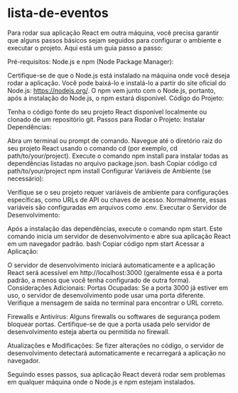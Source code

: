 # lista-de-eventos


Para rodar sua aplicação React em outra máquina, você precisa garantir que alguns passos básicos sejam seguidos para configurar o ambiente e executar o projeto. Aqui está um guia passo a passo:

Pré-requisitos:
Node.js e npm (Node Package Manager):

Certifique-se de que o Node.js está instalado na máquina onde você deseja rodar a aplicação. Você pode baixá-lo e instalá-lo a partir do site oficial do Node.js: https://nodejs.org/.
O npm vem junto com o Node.js, portanto, após a instalação do Node.js, o npm estará disponível.
Código do Projeto:

Tenha o código fonte do seu projeto React disponível localmente ou clonado de um repositório git.
Passos para Rodar o Projeto:
Instalar Dependências:

Abra um terminal ou prompt de comando.
Navegue até o diretório raiz do seu projeto React usando o comando cd (por exemplo, cd path/to/your/project).
Execute o comando npm install para instalar todas as dependências listadas no arquivo package.json.
bash
Copiar código
cd path/to/your/project
npm install
Configurar Variáveis de Ambiente (se necessário):

Verifique se o seu projeto requer variáveis de ambiente para configurações específicas, como URLs de API ou chaves de acesso. Normalmente, essas variáveis são configuradas em arquivos como .env.
Executar o Servidor de Desenvolvimento:

Após a instalação das dependências, execute o comando npm start. Este comando inicia um servidor de desenvolvimento e abre sua aplicação React em um navegador padrão.
bash
Copiar código
npm start
Acessar a Aplicação:

O servidor de desenvolvimento iniciará automaticamente e a aplicação React será acessível em http://localhost:3000 (geralmente essa é a porta padrão, a menos que você tenha configurado de outra forma).
Considerações Adicionais:
Portas Ocupadas: Se a porta 3000 já estiver em uso, o servidor de desenvolvimento pode usar uma porta diferente. Verifique a mensagem de saída no terminal para encontrar o URL correto.

Firewalls e Antivírus: Alguns firewalls ou softwares de segurança podem bloquear portas. Certifique-se de que a porta usada pelo servidor de desenvolvimento esteja aberta ou permitida no firewall.

Atualizações e Modificações: Se fizer alterações no código, o servidor de desenvolvimento detectará automaticamente e recarregará a aplicação no navegador.

Seguindo esses passos, sua aplicação React deverá rodar sem problemas em qualquer máquina onde o Node.js e npm estejam instalados.

